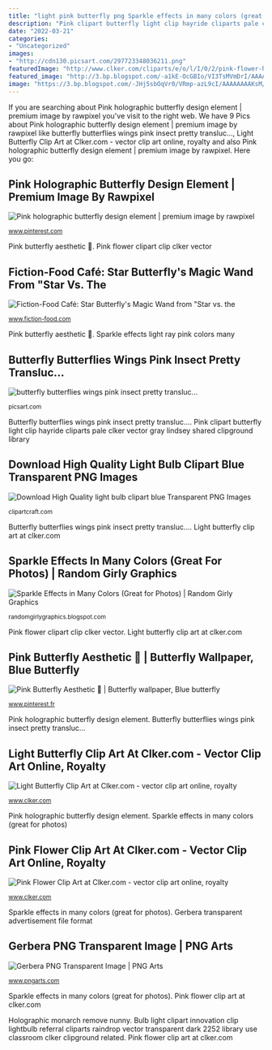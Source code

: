 ```yaml
---
title: "light pink butterfly png Sparkle effects in many colors (great for photos)"
description: "Pink clipart butterfly light clip hayride cliparts pale clker vector gray lindsey shared clipground library"
date: "2022-03-21"
categories:
- "Uncategorized"
images:
- "http://cdn130.picsart.com/297723348036211.png"
featuredImage: "http://www.clker.com/cliparts/e/o/l/I/0/2/pink-flower-hi.png"
featured_image: "http://3.bp.blogspot.com/-a1kE-OcGBIo/VI3TsMVmDrI/AAAAAAAAUnM/NjiVghBxGGc/s1600/pink%2Bray%2Bof%2Blight.png"
image: "https://3.bp.blogspot.com/-JHj5sbOqVr0/VRmp-azL9cI/AAAAAAAAKsM/OLeRnKo3sGI/s1600/Star&#039;s%2BWand.png"
---
```


If you are searching about Pink holographic butterfly design element | premium image by rawpixel you've visit to the right web. We have 9 Pics about Pink holographic butterfly design element | premium image by rawpixel like butterfly butterflies wings pink insect pretty transluc..., Light Butterfly Clip Art at Clker.com - vector clip art online, royalty and also Pink holographic butterfly design element | premium image by rawpixel. Here you go:

## Pink Holographic Butterfly Design Element | Premium Image By Rawpixel

![Pink holographic butterfly design element | premium image by rawpixel](https://i.pinimg.com/736x/b6/eb/fc/b6ebfccf90422c1499a37f69afce33c9.jpg "Pink butterfly aesthetic 🦋")

<small>www.pinterest.com</small>

Pink butterfly aesthetic 🦋. Pink flower clipart clip clker vector

## Fiction-Food Café: Star Butterfly&#039;s Magic Wand From &quot;Star Vs. The

![Fiction-Food Café: Star Butterfly&#039;s Magic Wand from &quot;Star vs. the](https://3.bp.blogspot.com/-JHj5sbOqVr0/VRmp-azL9cI/AAAAAAAAKsM/OLeRnKo3sGI/s1600/Star&#039;s%2BWand.png "Download high quality light bulb clipart blue transparent png images")

<small>www.fiction-food.com</small>

Pink butterfly aesthetic 🦋. Sparkle effects light ray pink colors many

## Butterfly Butterflies Wings Pink Insect Pretty Transluc...

![butterfly butterflies wings pink insect pretty transluc...](http://cdn130.picsart.com/297723348036211.png "Butterfly aesthetic pink transparent butterflies clipart moth picsart wings jess mac internet 13th mon jan notes")

<small>picsart.com</small>

Butterfly butterflies wings pink insect pretty transluc.... Pink clipart butterfly light clip hayride cliparts pale clker vector gray lindsey shared clipground library

## Download High Quality Light Bulb Clipart Blue Transparent PNG Images

![Download High Quality light bulb clipart blue Transparent PNG Images](https://clipartcraft.com/images/light-bulb-clipart-blue-2.png "Fiction-food café: star butterfly&#039;s magic wand from &quot;star vs. the")

<small>clipartcraft.com</small>

Butterfly butterflies wings pink insect pretty transluc.... Light butterfly clip art at clker.com

## Sparkle Effects In Many Colors (Great For Photos) | Random Girly Graphics

![Sparkle Effects in Many Colors (Great for Photos) | Random Girly Graphics](http://3.bp.blogspot.com/-a1kE-OcGBIo/VI3TsMVmDrI/AAAAAAAAUnM/NjiVghBxGGc/s1600/pink%2Bray%2Bof%2Blight.png "Gerbera transparent advertisement file format")

<small>randomgirlygraphics.blogspot.com</small>

Pink flower clipart clip clker vector. Light butterfly clip art at clker.com

## Pink Butterfly Aesthetic 🦋 | Butterfly Wallpaper, Blue Butterfly

![Pink Butterfly Aesthetic 🦋 | Butterfly wallpaper, Blue butterfly](https://i.pinimg.com/originals/13/35/f7/1335f7d5be0a458a0cb7880ddd69073a.jpg "Sparkle effects in many colors (great for photos)")

<small>www.pinterest.fr</small>

Pink holographic butterfly design element. Butterfly butterflies wings pink insect pretty transluc...

## Light Butterfly Clip Art At Clker.com - Vector Clip Art Online, Royalty

![Light Butterfly Clip Art at Clker.com - vector clip art online, royalty](http://www.clker.com/cliparts/i/T/G/t/V/L/light-butterfly-md.png "Fiction-food café: star butterfly&#039;s magic wand from &quot;star vs. the")

<small>www.clker.com</small>

Pink holographic butterfly design element. Sparkle effects in many colors (great for photos)

## Pink Flower Clip Art At Clker.com - Vector Clip Art Online, Royalty

![Pink Flower Clip Art at Clker.com - vector clip art online, royalty](http://www.clker.com/cliparts/e/o/l/I/0/2/pink-flower-hi.png "Light butterfly clip art at clker.com")

<small>www.clker.com</small>

Sparkle effects in many colors (great for photos). Gerbera transparent advertisement file format

## Gerbera PNG Transparent Image | PNG Arts

![Gerbera PNG Transparent Image | PNG Arts](https://www.pngarts.com/files/5/Gerbera-PNG-Transparent-Image.png "Pink flower clip art at clker.com")

<small>www.pngarts.com</small>

Sparkle effects in many colors (great for photos). Pink flower clip art at clker.com

Holographic monarch remove nunny. Bulb light clipart innovation clip lightbulb referral cliparts raindrop vector transparent dark 2252 library use classroom clker clipground related. Pink flower clip art at clker.com
